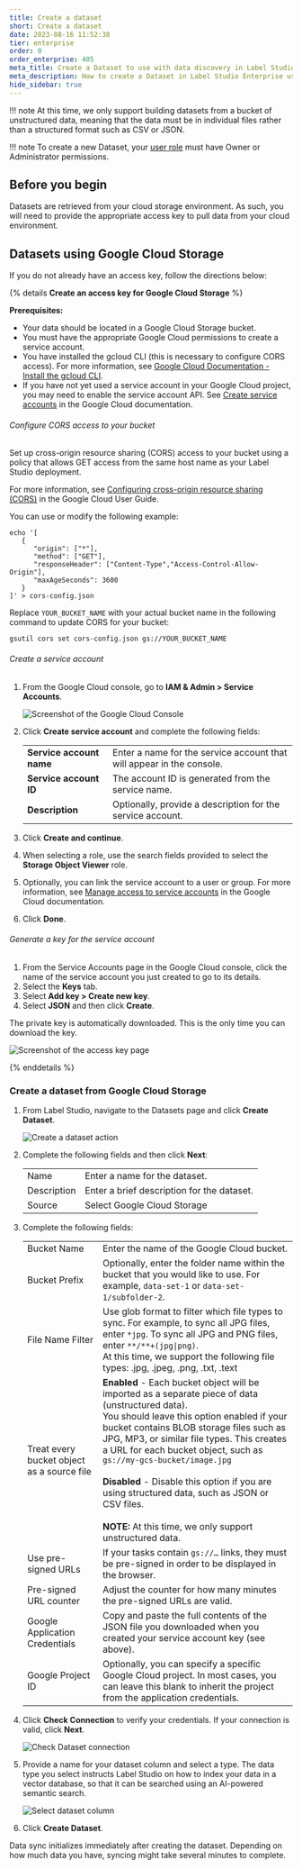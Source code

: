 ```yaml
---
title: Create a dataset
short: Create a dataset
date: 2023-08-16 11:52:38
tier: enterprise
order: 0
order_enterprise: 405
meta_title: Create a Dataset to use with data discovery in Label Studio Enterprise
meta_description: How to create a Dataset in Label Studio Enterprise using Google Cloud, Azure, or AWS.
hide_sidebar: true
---
```


!!! note
    At this time, we only support building datasets from a bucket of unstructured data, meaning that the data must be in individual files rather than a structured format such as CSV or JSON.

!!! note
    To create a new Dataset, your [user role](manage_users#Roles-in-Label-Studio-Enterprise) must have Owner or Administrator permissions. 

## Before you begin

Datasets are retrieved from your cloud storage environment. As such, you will need to provide the appropriate access key to pull data from your cloud environment.


## Datasets using Google Cloud Storage

If you do not already have an access key, follow the directions below:

{% details <b>Create an access key for Google Cloud Storage</b> %}


**Prerequisites:**

- Your data should be located in a Google Cloud Storage bucket.
- You must have the appropriate Google Cloud permissions to create a service account.
- You have installed the gcloud CLI (this is necessary to configure CORS access). For more information, see [Google Cloud Documentation - Install the gcloud CLI](https://cloud.google.com/sdk/docs/install).
- If you have not yet used a service account in your Google Cloud project, you may need to enable the service account API. See [Create service accounts](https://cloud.google.com/iam/docs/service-accounts-create?hl=en) in the Google Cloud documentation.

###### Configure CORS access to your bucket

Set up cross-origin resource sharing (CORS) access to your bucket using a policy that allows GET access from the same host name as your Label Studio deployment. 

For more information, see [Configuring cross-origin resource sharing (CORS)](https://cloud.google.com/storage/docs/configuring-cors#configure-cors-bucket) in the Google Cloud User Guide. 

You can use or modify the following example:

```shell
echo '[
   {
      "origin": ["*"],
      "method": ["GET"],
      "responseHeader": ["Content-Type","Access-Control-Allow-Origin"],
      "maxAgeSeconds": 3600
   }
]' > cors-config.json
```

Replace `YOUR_BUCKET_NAME` with your actual bucket name in the following command to update CORS for your bucket:

```shell
gsutil cors set cors-config.json gs://YOUR_BUCKET_NAME
```

###### Create a service account

1. From the Google Cloud console, go to **IAM & Admin > Service Accounts**. 

    ![Screenshot of the Google Cloud Console](/guide/images/data_discovery/gcp_service_accounts.png)

2. Click **Create service account** and complete the following fields:

    <div class="noheader">

    |  |  |
    |---|---|
    | **Service account name** | Enter a name for the service account that will appear in the console. |
    | **Service account ID** | The account ID is generated from the service name. |
    | **Description** | Optionally, provide a description for the service account. |

    </div>

3. Click **Create and continue**.
4. When selecting a role, use the search fields provided to select the **Storage Object Viewer** role. 
5. Optionally, you can link the service account to a user or group. For more information, see [Manage access to service accounts](https://cloud.google.com/iam/docs/manage-access-service-accounts) in the Google Cloud documentation.
6. Click **Done**.

###### Generate a key for the service account

1. From the Service Accounts page in the Google Cloud console, click the name of the service account you just created to go to its details.
2. Select the **Keys** tab.
3. Select **Add key > Create new key**.
4. Select **JSON** and then click **Create**.

The private key is automatically downloaded. This is the only time you can download the key.

![Screenshot of the access key page](/guide/images/data_discovery/gcp_key.png)

{% enddetails %}


### Create a dataset from Google Cloud Storage

1. From Label Studio, navigate to the Datasets page and click **Create Dataset**. 

    ![Create a dataset action](/guide/images/data_discovery/dataset_create.png)

2. Complete the following fields and then click **Next**:

    <div class="noheader rowheader">

    | | |
    | --- | --- |
    | Name | Enter a name for the dataset. |
    | Description | Enter a brief description for the dataset.  |
    | Source | Select Google Cloud Storage |

    </div>

3. Complete the following fields: 

    <div class="noheader rowheader">

    | | |
    | --- | --- |
    | Bucket Name | Enter the name of the Google Cloud bucket. |
    | Bucket Prefix | Optionally, enter the folder name within the bucket that you would like to use.  For example, `data-set-1` or `data-set-1/subfolder-2`.  |
    | File Name Filter | Use glob format to filter which file types to sync. For example, to sync all JPG files, enter `*jpg`. To sync all JPG and PNG files, enter `**/**+(jpg\|png)`.<br>At this time, we support the following file types: .jpg, .jpeg, .png, .txt, .text |
    | Treat every bucket object as a source file | **Enabled** - Each bucket object will be imported as a separate piece of data (unstructured data).<br>You should leave this option enabled if your bucket contains BLOB storage files such as JPG, MP3, or similar file types. This creates a URL for each bucket object, such as `gs://my-gcs-bucket/image.jpg`<br><br>**Disabled** - Disable this option if you are using structured data, such as JSON or CSV files.<br><br>**NOTE:** At this time, we only support unstructured data. |
    | Use pre-signed URLs | If your tasks contain `gs://…` links, they must be pre-signed in order to be displayed in the browser. |
    | Pre-signed URL counter | Adjust the counter for how many minutes the pre-signed URLs are valid. |
    | Google Application Credentials | Copy and paste the full contents of the JSON file you downloaded when you created your service account key (see above).  |
    | Google Project ID | Optionally, you can specify a specific Google Cloud project. In most cases, you can leave this blank to inherit the project from the application credentials.  |

    </div>

4. Click **Check Connection** to verify your credentials. If your connection is valid, click **Next**. 

    ![Check Dataset connection](/guide/images/data_discovery/dataset_check_connection.png)

5. Provide a name for your dataset column and select a type. The data type you select instructs Label Studio on how to index your data in a vector database, so that it can be searched using an AI-powered semantic search.

    ![Select dataset column](/guide/images/data_discovery/dataset_column.png)

6. Click **Create Dataset**. 

Data sync initializes immediately after creating the dataset. Depending on how much data you have, syncing might take several minutes to complete.



